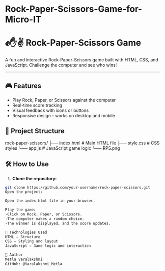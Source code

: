 # Rock-Paper-Scissors-Game-for-Micro-IT
# ✊✋✌️ Rock-Paper-Scissors Game

A fun and interactive Rock-Paper-Scissors game built with HTML, CSS, and JavaScript. Challenge the computer and see who wins!

---

## 🎮 Features

- Play Rock, Paper, or Scissors against the computer
- Real-time score tracking
- Visual feedback with icons or buttons
- Responsive design – works on desktop and mobile

 ## 📁 Project Structure
 rock-paper-scissors/
├── index.html # Main HTML file
├── style.css # CSS styles
└── app.js # JavaScript game logic
└── RPS.png

## 🛠️ How to Use

1. **Clone the repository:**
```bash
git clone https://github.com/your-username/rock-paper-scissors.git
Open the project:

Open the index.html file in your browser.

Play the game:
-Click on Rock, Paper, or Scissors.
-The computer makes a random choice.
-The winner is displayed, and the score updates.

🧰 Technologies Used
HTML – Structure
CSS – Styling and layout
JavaScript – Game logic and interaction

👤 Author
Metla Varalakshmi
GitHub: @Varalakshmi_Metla

